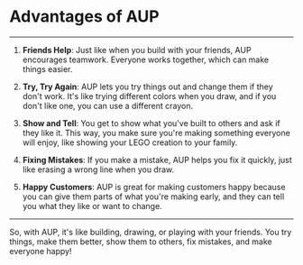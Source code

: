 # Advantages of AUP

---

1. **Friends Help**: Just like when you build with your friends, AUP encourages teamwork. Everyone works together, which can make things easier.

2. **Try, Try Again**: AUP lets you try things out and change them if they don't work. It's like trying different colors when you draw, and if you don't like one, you can use a different crayon.

3. **Show and Tell**: You get to show what you've built to others and ask if they like it. This way, you make sure you're making something everyone will enjoy, like showing your LEGO creation to your family.

4. **Fixing Mistakes**: If you make a mistake, AUP helps you fix it quickly, just like erasing a wrong line when you draw.

5. **Happy Customers**: AUP is great for making customers happy because you can give them parts of what you're making early, and they can tell you what they like or want to change.

---

So, with AUP, it's like building, drawing, or playing with your friends. You try things, make them better, show them to others, fix mistakes, and make everyone happy!
